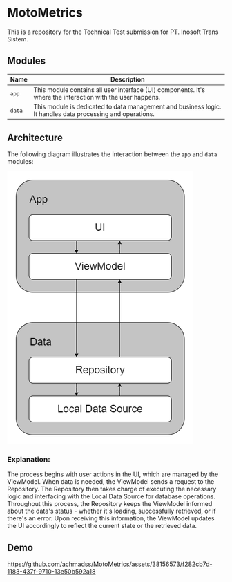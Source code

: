 # MotoMetrics

This is a repository for the Technical Test submission for PT. Inosoft Trans Sistem.

## Modules
| Name   | Description                                                                                                |
|--------|------------------------------------------------------------------------------------------------------------|
| `app`  | This module contains all user interface (UI) components. It's where the interaction with the user happens. |
| `data` | This module is dedicated to data management and business logic. It handles data processing and operations. |


## Architecture
The following diagram illustrates the interaction between the `app` and `data` modules:

![diagram](https://github.com/achmadss/MotoMetrics/blob/main/diagram.png?raw=true)
### Explanation:

The process begins with user actions in the UI, which are managed by the ViewModel. When data is needed, the ViewModel sends a request to the Repository. The Repository then takes charge of executing the necessary logic and interfacing with the Local Data Source for database operations. Throughout this process, the Repository keeps the ViewModel informed about the data's status - whether it's loading, successfully retrieved, or if there's an error. Upon receiving this information, the ViewModel updates the UI accordingly to reflect the current state or the retrieved data.

## Demo
https://github.com/achmadss/MotoMetrics/assets/38156573/f282cb7d-1183-437f-9710-13e50b592a18


